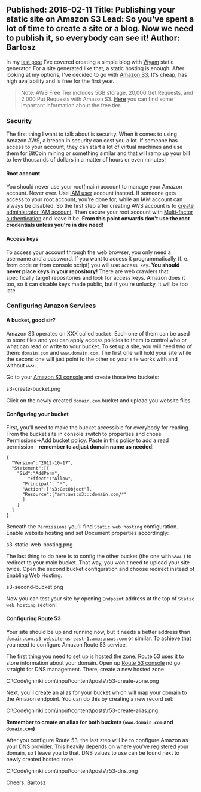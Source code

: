 Published: 2016-02-11
Title: Publishing your static site on Amazon S3
Lead: So you've spent a lot of time to create a site or a blog. Now we need to publish it, so everybody can see it!
Author: Bartosz
---

In my [last post](/posts/Setting-up-the-blog) I've covered creating a simple blog with [Wyam](http://wyam.io) static generator. For a site generated like
that, a static hosting is enough. After looking at my options, I've decided to go with [Amazon S3](https://aws.amazon.com/s3/). It's cheap, has high 
availability and is free for the first year.
> Note: AWS Free Tier includes 5GB storage, 20,000 Get Requests, and 2,000 Put Requests with Amazon S3. [Here](https://aws.amazon.com/billing/new-user-faqs/)
> you can find some important information about the free tier.

### Security

The first thing I want to talk about is security. When it comes to using Amazon AWS, a breach in security can cost you a lot. 
If someone has access to your account, they can start a lot of virtual machines and use them for 
BitCoin mining or something similar and that will ramp up your bill to few thousands of dollars in a matter of hours or even minutes! 

#### Root account

You should never use your root(main) account to manage your Amazon account. Never ever. Use 
[IAM user](http://docs.aws.amazon.com/general/latest/gr/root-vs-iam.html) account instead. If someone gets access to your root account, you're done for, while
an IAM account can always be disabled. So the first step after creating AWS account is to
[create administrator IAM account](http://docs.aws.amazon.com/IAM/latest/UserGuide/getting-started_create-admin-group.html). Then secure your root account with 
[Multi-factor authentication](https://aws.amazon.com/iam/details/mfa/) and leave it be.
**From this point onwards don't use the root credentials unless you're in dire need!**

#### Access keys
To access your account through the web browser, you only need a username and a password. If you want to access it programmatically
(f. e. from code or from console script) you will use `access key`. **You should never place keys in your repository!** There are
web crawlers that specifically target repositories and look for access keys. Amazon does it too, so it can disable keys made public, but if
you're unlucky, it will be too late.

### Configuring Amazon Services

#### A bucket, good sir?

Amazon S3 operates on XXX called `bucket`. Each one of them can be used to store files and you can apply access policies to them to control who or what can read or write
to your bucket. To set up a site, you will need two of them: `domain.com` and `www.domain.com`. The first one will hold your site while the second one will just point to
the other so your site works with and without `www.`. 

Go to your [Amazon S3 console](https://console.aws.amazon.com/s3/) and create those two buckets:

s3-create-bucket.png

Click on the newly created `domain.com` bucket and upload you website files.

#### Configuring your bucket
First, you'll need to make the bucket accessible for everybody for reading. From the bucket site in console switch to properties and 
chose Permissions->Add bucket policy. Paste in this policy to add a read permission - **remember to adjust domain name as needed**:

```
{
  "Version":"2012-10-17",
  "Statement":[{
    "Sid":"AddPerm",
        "Effect":"Allow",
      "Principal": "*",
      "Action":["s3:GetObject"],
      "Resource":["arn:aws:s3:::domain.com/*"
      ]
    }
  ]
}
```

Beneath the `Permissions` you'll find `Static web hosting` configuration. Enable website hosting and set Document properties accordingly:

s3-static-web-hosting.png

The last thing to do here is to config the other bucket (the one with `www.`) to redirect to your main bucket. That way, you won't need to upload your site twice.
Open the second bucket configuration and choose redirect instead of Enabling Web Hosting:

s3-second-bucket.png

Now you can test your site by opening `Endpoint` address at the top of `Static web hosting` section!

#### Configuring Route 53

Your site should be up and running now, but it needs a better address than `domain.com.s3-website-us-east-1.amazonaws.com` or similar. To achieve that
you need to configure Amazon Route 53 service. 

The first thing you need to set up is hosted the zone. Route 53 uses it to store information about your domain. Open up [Route 53 console](https://console.aws.amazon.com/route53/) 
nd go straight for DNS management. There, create a new hosted zone

C:\Code\gniriki.com\input\content\posts\r53-create-zone.png

Next, you'll create an alias for your bucket which will map your domain to the Amazon endpoint. You can do this by creating a new record set:

C:\Code\gniriki.com\input\content\posts\r53-create-alias.png

**Remember to create an alias for both  buckets (`www.domain.com` and `domain.com`)**

After you configure Route 53, the last step will be to configure Amazon as your DNS provider. This heavily depends on where you've registered your domain,
so I leave you to that. DNS values to use can be found next to newly created hosted zone:

C:\Code\gniriki.com\input\content\posts\r53-dns.png

Cheers,
Bartosz